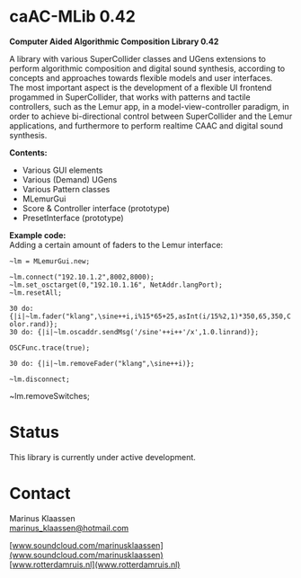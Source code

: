 caAC-MLib 0.42
===========
**Computer Aided Algorithmic Composition Library 0.42**

 
A library with various SuperCollider classes and UGens extensions to perform algorithmic composition and digital sound synthesis, according to concepts and approaches towards flexible models and user interfaces.   
The most important aspect is the development of a flexible UI frontend progammed in SuperCollider, that works with patterns and tactile controllers, such as the Lemur app, in a model-view-controller paradigm, in order to achieve bi-directional control between SuperCollider and the Lemur applications, and furthermore to perform realtime CAAC and digital sound synthesis.    


**Contents:**
 
- Various GUI elements  
- Various (Demand) UGens  
- Various Pattern classes   
- MLemurGui  
- Score & Controller interface (prototype) 
- PresetInterface (prototype) 

**Example code:**  
Adding a certain amount of faders to the Lemur interface:

`~lm = MLemurGui.new;`  

`~lm.connect("192.10.1.2",8002,8000);`    
`~lm.set_osctarget(0,"192.10.1.16", NetAddr.langPort);`    
`~lm.resetAll;`    
  
`30 do: {|i|~lm.fader("klang",\sine++i,i%15*65+25,asInt(i/15%2,1)*350,65,350,Color.rand)};`  
`30 do: {|i|~lm.oscaddr.sendMsg('/sine'++i++'/x',1.0.linrand)};` 
 
`OSCFunc.trace(true);`   

`30 do: {|i|~lm.removeFader("klang",\sine++i)};`  

`~lm.disconnect;`  


~lm.removeSwitches;


Status
======
This library is currently under active development. 



Contact
=======

Marinus Klaassen  
marinus_klaassen@hotmail.com 

[www.soundcloud.com/marinusklaassen](www.soundcloud.com/marinusklaassen)  
[www.rotterdamruis.nl](www.rotterdamruis.nl)








